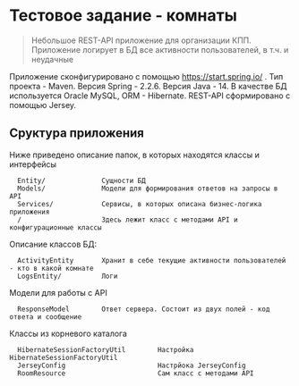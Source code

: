 Тестовое задание - комнаты
==========================

> Небольшое REST-API приложение для организации КПП. Приложение логирует в БД все активности пользователей, в т.ч. и неудачные

Приложение сконфигурировано с помощью https://start.spring.io/ .
Тип проекта - Maven. Версия Spring - 2.2.6. Версия Java - 14. В качестве БД используется Oracle MySQL, ORM - Hibernate. REST-API сформировано с помощью Jersey.
 
Сруктура приложения
-------------------

Ниже приведено описание папок, в которых находятся классы и интерфейсы

      Entity/              Сущности БД
      Models/              Модели для формирования ответов на запросы в API
      Services/            Сервисы, в которых описана бизнес-логика приложения
      /                    Здесь лежит класс с методами API и конфигурационные классы
	  
Описание классов БД:

      ActivityEntity       Хранит в себе текущие активности пользователей - кто в какой комнате
      LogsEntity/          Логи
	  
Модели для работы с API
      
	  ResponseModel        Ответ сервера. Состоит из двух полей - код ответа и сообщение
	  
Классы из корневого каталога

      HibernateSessionFactoryUtil        Настройка HibernateSessionFactoryUtil
	  JerseyConfig                       Настрйока JerseyConfig
	  RoomResource                       Сам класс с методами API
